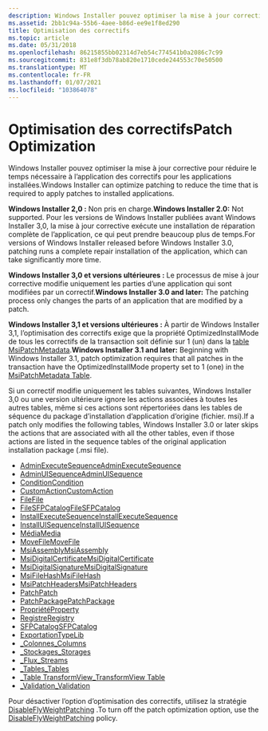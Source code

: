 ```yaml
---
description: Windows Installer pouvez optimiser la mise à jour corrective pour réduire le temps nécessaire à l’application des correctifs pour les applications installées.
ms.assetid: 2bb1c94a-55b6-4aee-b86d-ee9e1f8ed290
title: Optimisation des correctifs
ms.topic: article
ms.date: 05/31/2018
ms.openlocfilehash: 86215855bb02314d7eb54c774541b0a2086c7c99
ms.sourcegitcommit: 831e8f3db78ab820e1710cede244553c70e50500
ms.translationtype: MT
ms.contentlocale: fr-FR
ms.lasthandoff: 01/07/2021
ms.locfileid: "103864078"
---
```

# <a name="patch-optimization"></a><span data-ttu-id="9e840-103">Optimisation des correctifs</span><span class="sxs-lookup"><span data-stu-id="9e840-103">Patch Optimization</span></span>

<span data-ttu-id="9e840-104">Windows Installer pouvez optimiser la mise à jour corrective pour réduire le temps nécessaire à l’application des correctifs pour les applications installées.</span><span class="sxs-lookup"><span data-stu-id="9e840-104">Windows Installer can optimize patching to reduce the time that is required to apply patches to installed applications.</span></span>

<span data-ttu-id="9e840-105">**Windows Installer 2,0 :** Non pris en charge.</span><span class="sxs-lookup"><span data-stu-id="9e840-105">**Windows Installer 2.0:** Not supported.</span></span> <span data-ttu-id="9e840-106">Pour les versions de Windows Installer publiées avant Windows Installer 3,0, la mise à jour corrective exécute une installation de réparation complète de l’application, ce qui peut prendre beaucoup plus de temps.</span><span class="sxs-lookup"><span data-stu-id="9e840-106">For versions of Windows Installer released before Windows Installer 3.0, patching runs a complete repair installation of the application, which can take significantly more time.</span></span>

<span data-ttu-id="9e840-107">**Windows Installer 3,0 et versions ultérieures :** Le processus de mise à jour corrective modifie uniquement les parties d’une application qui sont modifiées par un correctif.</span><span class="sxs-lookup"><span data-stu-id="9e840-107">**Windows Installer 3.0 and later:** The patching process only changes the parts of an application that are modified by a patch.</span></span>

<span data-ttu-id="9e840-108">**Windows Installer 3,1 et versions ultérieures :** À partir de Windows Installer 3,1, l’optimisation des correctifs exige que la propriété OptimizedInstallMode de tous les correctifs de la transaction soit définie sur 1 (un) dans la [table MsiPatchMetadata](msipatchmetadata-table.md).</span><span class="sxs-lookup"><span data-stu-id="9e840-108">**Windows Installer 3.1 and later:** Beginning with Windows Installer 3.1, patch optimization requires that all patches in the transaction have the OptimizedInstallMode property set to 1 (one) in the [MsiPatchMetadata Table](msipatchmetadata-table.md).</span></span>

<span data-ttu-id="9e840-109">Si un correctif modifie uniquement les tables suivantes, Windows Installer 3,0 ou une version ultérieure ignore les actions associées à toutes les autres tables, même si ces actions sont répertoriées dans les tables de séquence du package d’installation d’application d’origine (fichier. msi).</span><span class="sxs-lookup"><span data-stu-id="9e840-109">If a patch only modifies the following tables, Windows Installer 3.0 or later skips the actions that are associated with all the other tables, even if those actions are listed in the sequence tables of the original application installation package (.msi file).</span></span>

-   [<span data-ttu-id="9e840-110">AdminExecuteSequence</span><span class="sxs-lookup"><span data-stu-id="9e840-110">AdminExecuteSequence</span></span>](adminexecutesequence-table.md)
-   [<span data-ttu-id="9e840-111">AdminUISequence</span><span class="sxs-lookup"><span data-stu-id="9e840-111">AdminUISequence</span></span>](adminuisequence-table.md)
-   [<span data-ttu-id="9e840-112">Condition</span><span class="sxs-lookup"><span data-stu-id="9e840-112">Condition</span></span>](condition-table.md)
-   [<span data-ttu-id="9e840-113">CustomAction</span><span class="sxs-lookup"><span data-stu-id="9e840-113">CustomAction</span></span>](customaction-table.md)
-   [<span data-ttu-id="9e840-114">File</span><span class="sxs-lookup"><span data-stu-id="9e840-114">File</span></span>](file-table.md)
-   [<span data-ttu-id="9e840-115">FileSFPCatalog</span><span class="sxs-lookup"><span data-stu-id="9e840-115">FileSFPCatalog</span></span>](filesfpcatalog-table.md)
-   [<span data-ttu-id="9e840-116">InstallExecuteSequence</span><span class="sxs-lookup"><span data-stu-id="9e840-116">InstallExecuteSequence</span></span>](installexecutesequence-table.md)
-   [<span data-ttu-id="9e840-117">InstallUISequence</span><span class="sxs-lookup"><span data-stu-id="9e840-117">InstallUISequence</span></span>](installuisequence-table.md)
-   [<span data-ttu-id="9e840-118">Média</span><span class="sxs-lookup"><span data-stu-id="9e840-118">Media</span></span>](media-table.md)
-   [<span data-ttu-id="9e840-119">MoveFile</span><span class="sxs-lookup"><span data-stu-id="9e840-119">MoveFile</span></span>](movefile-table.md)
-   [<span data-ttu-id="9e840-120">MsiAssembly</span><span class="sxs-lookup"><span data-stu-id="9e840-120">MsiAssembly</span></span>](msiassembly-table.md)
-   [<span data-ttu-id="9e840-121">MsiDigitalCertificate</span><span class="sxs-lookup"><span data-stu-id="9e840-121">MsiDigitalCertificate</span></span>](msidigitalcertificate-table.md)
-   [<span data-ttu-id="9e840-122">MsiDigitalSignature</span><span class="sxs-lookup"><span data-stu-id="9e840-122">MsiDigitalSignature</span></span>](msidigitalsignature-table.md)
-   [<span data-ttu-id="9e840-123">MsiFileHash</span><span class="sxs-lookup"><span data-stu-id="9e840-123">MsiFileHash</span></span>](msifilehash-table.md)
-   [<span data-ttu-id="9e840-124">MsiPatchHeaders</span><span class="sxs-lookup"><span data-stu-id="9e840-124">MsiPatchHeaders</span></span>](msipatchheaders-table.md)
-   [<span data-ttu-id="9e840-125">Patch</span><span class="sxs-lookup"><span data-stu-id="9e840-125">Patch</span></span>](patch-table.md)
-   [<span data-ttu-id="9e840-126">PatchPackage</span><span class="sxs-lookup"><span data-stu-id="9e840-126">PatchPackage</span></span>](patchpackage-table.md)
-   [<span data-ttu-id="9e840-127">Propriété</span><span class="sxs-lookup"><span data-stu-id="9e840-127">Property</span></span>](property-table.md)
-   [<span data-ttu-id="9e840-128">Registre</span><span class="sxs-lookup"><span data-stu-id="9e840-128">Registry</span></span>](registry-table.md)
-   [<span data-ttu-id="9e840-129">SFPCatalog</span><span class="sxs-lookup"><span data-stu-id="9e840-129">SFPCatalog</span></span>](sfpcatalog-table.md)
-   [<span data-ttu-id="9e840-130">Exportation</span><span class="sxs-lookup"><span data-stu-id="9e840-130">TypeLib</span></span>](typelib-table.md)
-   [<span data-ttu-id="9e840-131">\_Colonnes</span><span class="sxs-lookup"><span data-stu-id="9e840-131">\_Columns</span></span>](-columns-table.md)
-   [<span data-ttu-id="9e840-132">\_Stockages</span><span class="sxs-lookup"><span data-stu-id="9e840-132">\_Storages</span></span>](-storages-table.md)
-   [<span data-ttu-id="9e840-133">\_Flux</span><span class="sxs-lookup"><span data-stu-id="9e840-133">\_Streams</span></span>](-streams-table.md)
-   [<span data-ttu-id="9e840-134">\_Tables</span><span class="sxs-lookup"><span data-stu-id="9e840-134">\_Tables</span></span>](-tables-table.md)
-   [<span data-ttu-id="9e840-135">\_Table TransformView</span><span class="sxs-lookup"><span data-stu-id="9e840-135">\_TransformView Table</span></span>](-transformview-table.md)
-   [<span data-ttu-id="9e840-136">\_Validation</span><span class="sxs-lookup"><span data-stu-id="9e840-136">\_Validation</span></span>](-validation-table.md)

<span data-ttu-id="9e840-137">Pour désactiver l’option d’optimisation des correctifs, utilisez la stratégie [DisableFlyWeightPatching](disableflyweightpatching.md) .</span><span class="sxs-lookup"><span data-stu-id="9e840-137">To turn off the patch optimization option, use the [DisableFlyWeightPatching](disableflyweightpatching.md) policy.</span></span>

 

 



